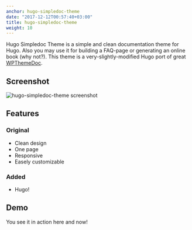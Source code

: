```yaml
---
anchor: hugo-simpledoc-theme
date: "2017-12-12T00:57:40+03:00"
title: hugo-simpledoc-theme
weight: 10
---
```

Hugo Simpledoc Theme is a simple and clean documentation theme for Hugo. Also you may use it for building a FAQ-page or generating an online book (why not?). This theme is a very-slightly-modified Hugo port of great [WPThemeDoc](https://github.com/richtabor/WPThemeDoc). 

## Screenshot

![hugo-simpledoc-theme screenshot](images/screenshot.jpg)

## Features

### Original

- Clean design
- One page
- Responsive
- Easely customizable

### Added

- Hugo!

## Demo

You see it in action here and now!
